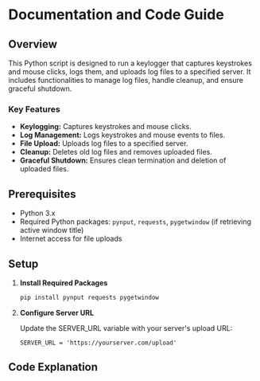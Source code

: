 # Documentation and Code Guide

## Overview

This Python script is designed to run a keylogger that captures keystrokes and mouse clicks, logs them, and uploads log files to a specified server. It includes functionalities to manage log files, handle cleanup, and ensure graceful shutdown.

### Key Features

- **Keylogging:** Captures keystrokes and mouse clicks.
- **Log Management:** Logs keystrokes and mouse events to files.
- **File Upload:** Uploads log files to a specified server.
- **Cleanup:** Deletes old log files and removes uploaded files.
- **Graceful Shutdown:** Ensures clean termination and deletion of uploaded files.

## Prerequisites

- Python 3.x
- Required Python packages: `pynput`, `requests`, `pygetwindow` (if retrieving active window title)
- Internet access for file uploads

## Setup

1. **Install Required Packages**

   ```bash
   pip install pynput requests pygetwindow
   ```

2. **Configure Server URL**

    Update the SERVER_URL variable with your server's upload URL:
    ```
    SERVER_URL = 'https://yourserver.com/upload'
    ```

## Code Explanation

### 
